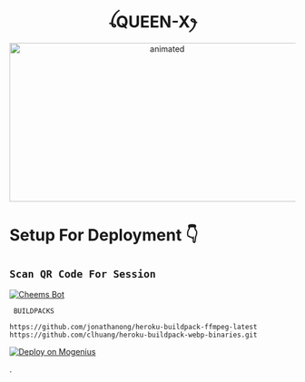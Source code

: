<h1 align="center">ꪶQUEEN-Xꫂ<br></h1>
<p align="center">
<img src="https://i.pinimg.com/736x/3d/f1/57/3df1576e4eaa6e399a4f76b353e22f50.jpg" alt="animated" width="540" height="280" />
</p>

# Setup For Deployment 👇

## `Scan QR Code For Session`
[![Cheems Bot](https://repl.it/badge/github/quiec/whatsasena)](https://replit.com/@DGXeon/Cheems-Bot-Multi-Device-Qr-Code-Generator?output%20only=1&lite=1#index.js)



` BUILDPACKS`

```
https://github.com/jonathanong/heroku-buildpack-ffmpeg-latest
https://github.com/clhuang/heroku-buildpack-webp-binaries.git
```


[![Deploy on Mogenius](https://telegra.ph/file/946d83b461457a3c1598c.png)](https://studio.mogenius.com/studio/cloud-space/cloud-space-overview)



.
